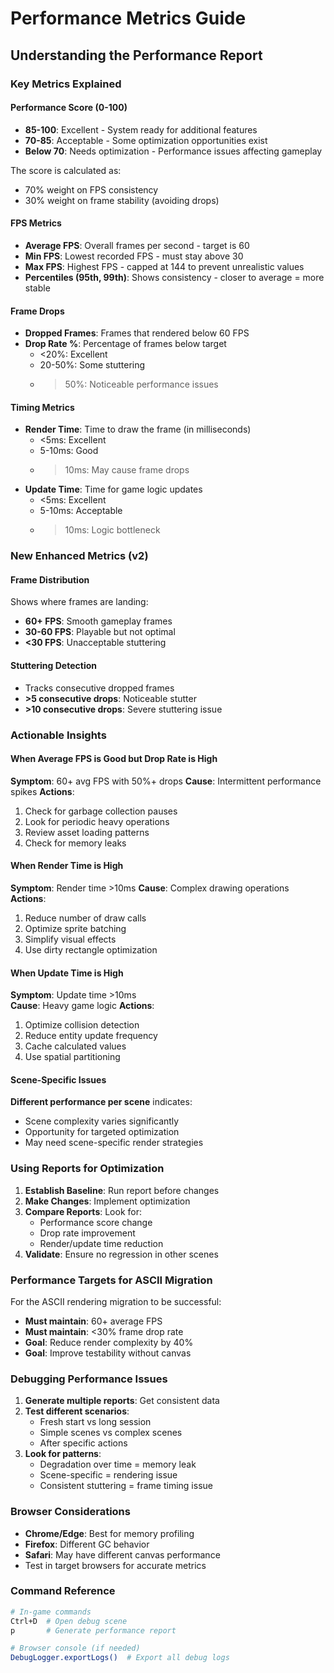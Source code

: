 # Performance Metrics Guide

## Understanding the Performance Report

### Key Metrics Explained

#### Performance Score (0-100)
- **85-100**: Excellent - System ready for additional features
- **70-85**: Acceptable - Some optimization opportunities exist  
- **Below 70**: Needs optimization - Performance issues affecting gameplay

The score is calculated as:
- 70% weight on FPS consistency
- 30% weight on frame stability (avoiding drops)

#### FPS Metrics
- **Average FPS**: Overall frames per second - target is 60
- **Min FPS**: Lowest recorded FPS - must stay above 30
- **Max FPS**: Highest FPS - capped at 144 to prevent unrealistic values
- **Percentiles (95th, 99th)**: Shows consistency - closer to average = more stable

#### Frame Drops
- **Dropped Frames**: Frames that rendered below 60 FPS
- **Drop Rate %**: Percentage of frames below target
  - <20%: Excellent
  - 20-50%: Some stuttering
  - >50%: Noticeable performance issues

#### Timing Metrics
- **Render Time**: Time to draw the frame (in milliseconds)
  - <5ms: Excellent
  - 5-10ms: Good
  - >10ms: May cause frame drops
- **Update Time**: Time for game logic updates
  - <5ms: Excellent
  - 5-10ms: Acceptable
  - >10ms: Logic bottleneck

### New Enhanced Metrics (v2)

#### Frame Distribution
Shows where frames are landing:
- **60+ FPS**: Smooth gameplay frames
- **30-60 FPS**: Playable but not optimal
- **<30 FPS**: Unacceptable stuttering

#### Stuttering Detection
- Tracks consecutive dropped frames
- **>5 consecutive drops**: Noticeable stutter
- **>10 consecutive drops**: Severe stuttering issue

### Actionable Insights

#### When Average FPS is Good but Drop Rate is High
**Symptom**: 60+ avg FPS with 50%+ drops
**Cause**: Intermittent performance spikes
**Actions**:
1. Check for garbage collection pauses
2. Look for periodic heavy operations
3. Review asset loading patterns
4. Check for memory leaks

#### When Render Time is High
**Symptom**: Render time >10ms
**Cause**: Complex drawing operations
**Actions**:
1. Reduce number of draw calls
2. Optimize sprite batching
3. Simplify visual effects
4. Use dirty rectangle optimization

#### When Update Time is High
**Symptom**: Update time >10ms  
**Cause**: Heavy game logic
**Actions**:
1. Optimize collision detection
2. Reduce entity update frequency
3. Cache calculated values
4. Use spatial partitioning

#### Scene-Specific Issues
**Different performance per scene** indicates:
- Scene complexity varies significantly
- Opportunity for targeted optimization
- May need scene-specific render strategies

### Using Reports for Optimization

1. **Establish Baseline**: Run report before changes
2. **Make Changes**: Implement optimization
3. **Compare Reports**: Look for:
   - Performance score change
   - Drop rate improvement
   - Render/update time reduction
4. **Validate**: Ensure no regression in other scenes

### Performance Targets for ASCII Migration

For the ASCII rendering migration to be successful:
- **Must maintain**: 60+ average FPS
- **Must maintain**: <30% frame drop rate
- **Goal**: Reduce render complexity by 40%
- **Goal**: Improve testability without canvas

### Debugging Performance Issues

1. **Generate multiple reports**: Get consistent data
2. **Test different scenarios**:
   - Fresh start vs long session
   - Simple scenes vs complex scenes
   - After specific actions
3. **Look for patterns**:
   - Degradation over time = memory leak
   - Scene-specific = rendering issue
   - Consistent stuttering = frame timing issue

### Browser Considerations

- **Chrome/Edge**: Best for memory profiling
- **Firefox**: Different GC behavior
- **Safari**: May have different canvas performance
- Test in target browsers for accurate metrics

### Command Reference

```bash
# In-game commands
Ctrl+D  # Open debug scene
p       # Generate performance report

# Browser console (if needed)
DebugLogger.exportLogs()  # Export all debug logs
```
